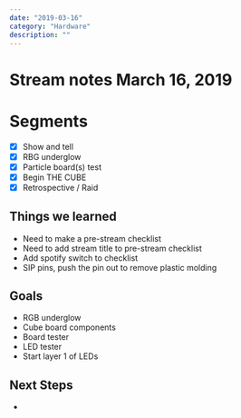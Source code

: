 ```yaml
---
date: "2019-03-16"
category: "Hardware"
description: ""
---
```


# Stream notes March 16, 2019

# Segments

- [x] Show and tell
- [x] RBG underglow
- [x] Particle board(s) test
- [x] Begin THE CUBE
- [x] Retrospective / Raid

## Things we learned

- Need to make a pre-stream checklist
- Need to add stream title to pre-stream checklist
- Add spotify switch to checklist
- SIP pins, push the pin out to remove plastic molding

## Goals

- RGB underglow
- Cube board components
- Board tester
- LED tester
- Start layer 1 of LEDs

## Next Steps

-

